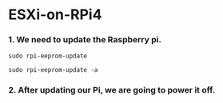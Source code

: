 # ESXi-on-RPi4

### 1. We need to update the Raspberry pi.
```
sudo rpi-eeprom-update
```
```
sudo rpi-eeprom-update -a
```
### 2. After updating our Pi, we are going to power it off.
